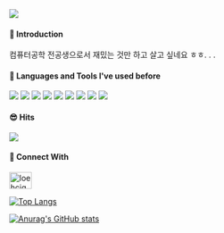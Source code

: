 <img src="https://capsule-render.vercel.app/api?type=transparent&color=auto&height=200&section=header&text=GiCheol%20Nam&fontSize=90&fontColor=FFFFFF&animation=fadeIn"/>
<div>

#### :open_hands: Introduction
컴퓨터공학 전공생으로서 재밌는 것만 하고 살고 싶네요 ㅎㅎ. . .

</div>

<div>

#### :seedling: Languages and Tools I've used before
<img src="https://img.shields.io/badge/C-A8B9CC?style=flat&logo=C&logoColor=white"/>
<img src="https://img.shields.io/badge/C++-00599C?style=flat&logo=C%2B%2B&logoColor=white"/>
<img src="https://img.shields.io/badge/C%23-239120?style=flat&logo=C Sharp&logoColor=white"/>
<img src="https://img.shields.io/badge/Python-3776AB?style=flat&logo=Python&logoColor=white"/>
<img src="https://img.shields.io/badge/Java-FFFFFF?style=flat&logo=OpenJDK&logoColor=black"/>
<img src="https://img.shields.io/badge/HTML5-E34F26?style=flat&logo=HTML5&logoColor=black"/>
<img src="https://img.shields.io/badge/CSS3-1572B6?style=flat&logo=CSS3&logoColor=black"/>
<img src="https://img.shields.io/badge/JavaScript-F7DF1E?style=flat&logo=JavaScript&logoColor=white"/>
<img src="https://img.shields.io/badge/Unity-FFFFFF?style=flat&logo=Unity&logoColor=black"/>
</div>

<div>

#### :sunglasses: Hits
<a href="https://hits.seeyoufarm.com"><img src="https://hits.seeyoufarm.com/api/count/incr/badge.svg?url=https%3A%2F%2Fgithub.com%2FGiCheols%2Fhit-counter&count_bg=%2379C83D&title_bg=%23555555&icon=git.svg&icon_color=%23E7E7E7&title=hits&edge_flat=false"/></a>

</div>

<div>

#### :pushpin: Connect With
<a href="https://instagram.com/loehcigman" target="blank"><img align="center" src="https://raw.githubusercontent.com/rahuldkjain/github-profile-readme-generator/master/src/images/icons/Social/instagram.svg" alt="loehcigman" height="30" width="40"/></a>

</div>

[![Top Langs](https://github-readme-stats.vercel.app/api/top-langs/?username=GiCheols&exclude_repo=Unity-2D-Roguelike&layout=compact)](https://github.com/GiCheols/github-readme-stats)

[![Anurag's GitHub stats](https://github-readme-stats.vercel.app/api?username=GiCheols&show_icons=true&theme=highcontrast)](https://github.com/anuraghazra/github-readme-stats)
